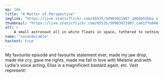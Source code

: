 ```yaml
---
ep: 106
title: "A Matter of Perspective"
imglink: "https://live.staticflickr.com/65535/50983021907_a00db55b6a_o.jpg"
thumbnail: "https://live.staticflickr.com/65535/50983021907_ca61ffe840_q.jpg"
alt: >
    A small astronaut all in white floats in space, tethered to nothing, on a backdrop of black with sparkling white and silver stars. More than half of the image is pure black, as something too gigantic to detail obscures the stars.
name: "sazandorable"
hastext: true
---
```

My favourite episode and favourite statement ever, made my jaw drop, made me cry, gave me rights, made me fall in love with Melanie and with Lydia's voice acting, Elias is a magnificent bastard again, etc. Vast represent!